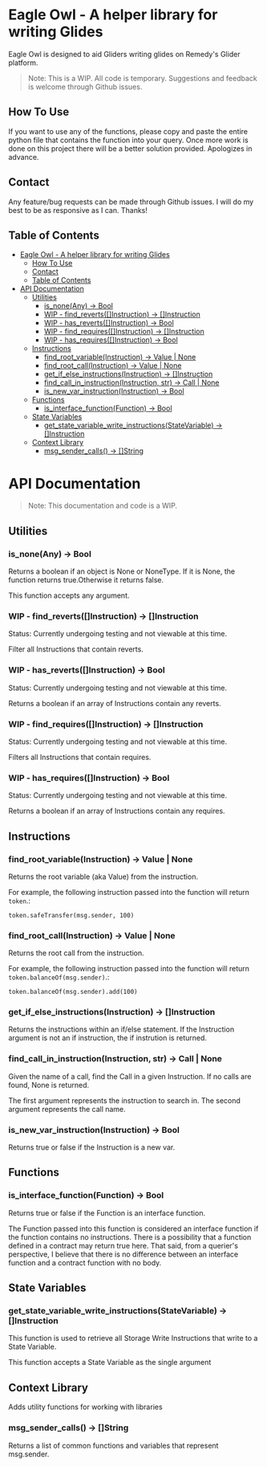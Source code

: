 
# Eagle Owl - A helper library for writing Glides

Eagle Owl is designed to aid Gliders writing glides on Remedy's Glider platform.

> Note: This is a WIP. All code is temporary. Suggestions and feedback is welcome through Github issues.

## How To Use 

If you want to use any of the functions, please copy and paste the entire python file that contains the function into your query. Once more work is done on this project there will be a better solution provided. Apologizes in advance.

## Contact

Any feature/bug requests can be made through Github issues. I will do my best to be as responsive as I can. Thanks!

## Table of Contents

- [Eagle Owl - A helper library for writing Glides](#eagle-owl---a-helper-library-for-writing-glides)
  - [How To Use](#how-to-use)
  - [Contact](#contact)
  - [Table of Contents](#table-of-contents)
- [API Documentation](#api-documentation)
  - [Utilities](#utilities)
    - [is\_none(Any) -\> Bool](#is_noneany---bool)
    - [WIP - find\_reverts(\[\]Instruction) -\> \[\]Instruction](#wip---find_revertsinstruction---instruction)
    - [WIP - has\_reverts(\[\]Instruction) -\> Bool](#wip---has_revertsinstruction---bool)
    - [WIP - find\_requires(\[\]Instruction) -\> \[\]Instruction](#wip---find_requiresinstruction---instruction)
    - [WIP - has\_requires(\[\]Instruction) -\> Bool](#wip---has_requiresinstruction---bool)
  - [Instructions](#instructions)
    - [find\_root\_variable(Instruction) -\> Value | None](#find_root_variableinstruction---value--none)
    - [find\_root\_call(Instruction) -\> Value | None](#find_root_callinstruction---value--none)
    - [get\_if\_else\_instructions(Instruction) -\> \[\]Instruction](#get_if_else_instructionsinstruction---instruction)
    - [find\_call\_in\_instruction(Instruction, str) -\> Call | None](#find_call_in_instructioninstruction-str---call--none)
    - [is\_new\_var\_instruction(Instruction) -\> Bool](#is_new_var_instructioninstruction---bool)
  - [Functions](#functions)
    - [is\_interface\_function(Function) -\> Bool](#is_interface_functionfunction---bool)
  - [State Variables](#state-variables)
    - [get\_state\_variable\_write\_instructions(StateVariable) -\> \[\]Instruction](#get_state_variable_write_instructionsstatevariable---instruction)
  - [Context Library](#context-library)
    - [msg\_sender\_calls() -\> \[\]String](#msg_sender_calls---string)


# API Documentation

> Note: This documentation and code is a WIP.

## Utilities

### is_none(Any) -> Bool

Returns a boolean if an object is None or NoneType. If it is None, the function returns true.Otherwise it returns false.

This function accepts any argument.

### WIP - find_reverts([]Instruction) -> []Instruction

Status: Currently undergoing testing and not viewable at this time.


Filter all Instructions that contain reverts.

### WIP - has_reverts([]Instruction) -> Bool

Status: Currently undergoing testing and not viewable at this time.

Returns a boolean if an array of Instructions contain any reverts.


### WIP - find_requires([]Instruction) -> []Instruction

Status: Currently undergoing testing and not viewable at this time.

Filters all Instructions that contain requires.


### WIP - has_requires([]Instruction) -> Bool

Status: Currently undergoing testing and not viewable at this time.

Returns a boolean if an array of Instructions contain any requires.

## Instructions

### find_root_variable(Instruction) -> Value | None

Returns the root variable (aka Value) from the instruction.

For example, the following instruction passed into the function will return `token`.:

```solidity
token.safeTransfer(msg.sender, 100)
```

### find_root_call(Instruction) -> Value | None

Returns the root call from the instruction.

For example, the following instruction passed into the function will return `token.balanceOf(msg.sender)`.:

```solidity
token.balanceOf(msg.sender).add(100)
```

### get_if_else_instructions(Instruction) -> []Instruction

Returns the instructions within an if/else statement. If the Instruction argument is not an if instruction, the if instrution is returned.

### find_call_in_instruction(Instruction, str) -> Call | None

Given the name of a call, find the Call in a given Instruction. If no calls are found, None is returned.

The first argument represents the instruction to search in. The second argument represents the call name.

### is_new_var_instruction(Instruction) -> Bool

Returns true or false if the Instruction is a new var. 

## Functions

### is_interface_function(Function) -> Bool

Returns true or false if the Function is an interface function.

The Function passed into this function is considered an interface function if the function contains no instructions. There is a possibility that a function defined in a contract may return true here. That said, from a querier's perspective, I believe that there is no difference between an interface function and a contract function with no body.

## State Variables

### get_state_variable_write_instructions(StateVariable) -> []Instruction

This function is used to retrieve all Storage Write Instructions that write to a State Variable. 

This function accepts a State Variable as the single argument



## Context Library

Adds utility functions for working with libraries

### msg_sender_calls() -> []String

Returns a list of common functions and variables that represent msg.sender.

